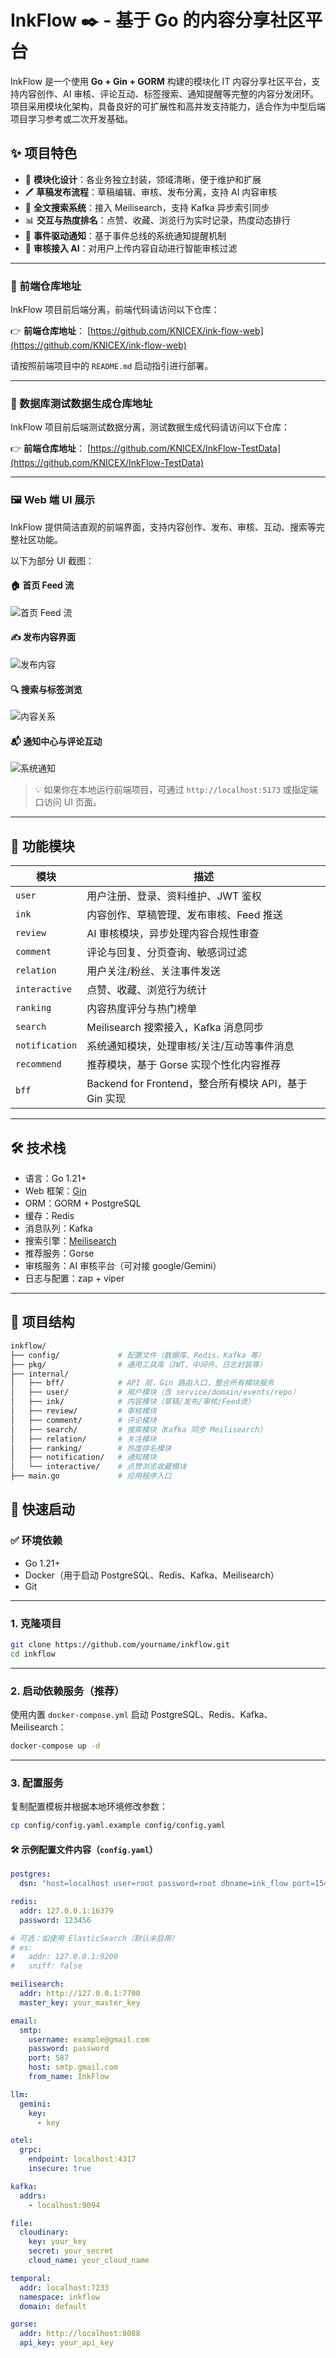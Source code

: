 



# InkFlow ✒️ - 基于 Go 的内容分享社区平台

InkFlow 是一个使用 **Go + Gin + GORM** 构建的模块化 IT 内容分享社区平台，支持内容创作、AI 审核、评论互动、标签搜索、通知提醒等完整的内容分发闭环。项目采用模块化架构，具备良好的可扩展性和高并发支持能力，适合作为中型后端项目学习参考或二次开发基础。

## ✨ 项目特色

- 🧱 **模块化设计**：各业务独立封装，领域清晰，便于维护和扩展
- 🖊️ **草稿发布流程**：草稿编辑、审核、发布分离，支持 AI 内容审核
- 🔎 **全文搜索系统**：接入 Meilisearch，支持 Kafka 异步索引同步
- 📊 **交互与热度排名**：点赞、收藏、浏览行为实时记录，热度动态排行
- 🔔 **事件驱动通知**：基于事件总线的系统通知提醒机制
- 🧠 **审核接入 AI**：对用户上传内容自动进行智能审核过滤

---
### 🔗 前端仓库地址

InkFlow 项目前后端分离，前端代码请访问以下仓库：

👉 **前端仓库地址**： [https://github.com/KNICEX/ink-flow-web](https://github.com/KNICEX/ink-flow-web)

请按照前端项目中的 `README.md` 启动指引进行部署。

---

### 🔗 数据库测试数据生成仓库地址

InkFlow 项目前后端测试数据分离，测试数据生成代码请访问以下仓库：

👉 **前端仓库地址**： [https://github.com/KNICEX/InkFlow-TestData](https://github.com/KNICEX/InkFlow-TestData)

---

### 🖼️ Web 端 UI 展示

InkFlow 提供简洁直观的前端界面，支持内容创作、发布、审核、互动、搜索等完整社区功能。

以下为部分 UI 截图：

#### 🏠 首页 Feed 流

![首页 Feed 流](./docs/images/home_feed.png)

#### ✍️ 发布内容界面

![发布内容](./docs/images/post_editor.png)

#### 🔍 搜索与标签浏览

![内容关系](./docs/images/content_relation.png)

#### 📬 通知中心与评论互动

![系统通知](./docs/images/notification_system.png)

> 💡 如果你在本地运行前端项目，可通过 `http://localhost:5173` 或指定端口访问 UI 页面。

---


## 🧩 功能模块

| 模块          | 描述                                                         |
|---------------|--------------------------------------------------------------|
| `user`        | 用户注册、登录、资料维护、JWT 鉴权                          |
| `ink`         | 内容创作、草稿管理、发布审核、Feed 推送                    |
| `review`      | AI 审核模块，异步处理内容合规性审查                         |
| `comment`     | 评论与回复、分页查询、敏感词过滤                             |
| `relation`    | 用户关注/粉丝、关注事件发送                                  |
| `interactive` | 点赞、收藏、浏览行为统计                                     |
| `ranking`     | 内容热度评分与热门榜单                                       |
| `search`      | Meilisearch 搜索接入，Kafka 消息同步                         |
| `notification`| 系统通知模块，处理审核/关注/互动等事件消息                 |
| `recommend`   | 推荐模块，基于 Gorse 实现个性化内容推荐                      |
| `bff`         | Backend for Frontend，整合所有模块 API，基于 Gin 实现       |


---

## 🛠️ 技术栈

- 语言：Go 1.21+
- Web 框架：[Gin](https://gin-gonic.com/)
- ORM：GORM + PostgreSQL
- 缓存：Redis
- 消息队列：Kafka
- 搜索引擎：[Meilisearch](https://www.meilisearch.com/)
- 推荐服务：Gorse
- 审核服务：AI 审核平台（可对接 google/Gemini）
- 日志与配置：zap + viper

---

## 🧾 项目结构

```bash
inkflow/
├── config/             # 配置文件（数据库、Redis、Kafka 等）
├── pkg/                # 通用工具库（JWT、中间件、日志封装等）
├── internal/
│   ├── bff/            # API 层，Gin 路由入口，整合所有模块服务
│   ├── user/           # 用户模块（含 service/domain/events/repo）
│   ├── ink/            # 内容模块（草稿/发布/审核/Feed流）
│   ├── review/         # 审核模块
│   ├── comment/        # 评论模块
│   ├── search/         # 搜索模块（Kafka 同步 Meilisearch）
│   ├── relation/       # 关注模块
│   ├── ranking/        # 热度排名模块
│   ├── notification/   # 通知模块
│   └── interactive/    # 点赞浏览收藏模块
├── main.go             # 应用程序入口
```

## 🚀 快速启动

### ✅ 环境依赖

- Go 1.21+
- Docker（用于启动 PostgreSQL、Redis、Kafka、Meilisearch）
- Git

---

### 1. 克隆项目

```bash
git clone https://github.com/yourname/inkflow.git
cd inkflow
```
---

### 2. 启动依赖服务（推荐）

使用内置 `docker-compose.yml` 启动 PostgreSQL、Redis、Kafka、Meilisearch：

```bash
docker-compose up -d
```
---

### 3. 配置服务

复制配置模板并根据本地环境修改参数：

```bash
cp config/config.yaml.example config/config.yaml
```
#### 🛠️ 示例配置文件内容（`config.yaml`）

```yaml
postgres:
  dsn: "host=localhost user=root password=root dbname=ink_flow port=15432"

redis:
  addr: 127.0.0.1:16379
  password: 123456

# 可选：如使用 ElasticSearch（默认未启用）
# es:
#   addr: 127.0.0.1:9200
#   sniff: false

meilisearch:
  addr: http://127.0.0.1:7700
  master_key: your_master_key

email:
  smtp:
    username: example@gmail.com
    password: password
    port: 587
    host: smtp.gmail.com
    from_name: InkFlow

llm:
  gemini:
    key:
      - key

otel:
  grpc:
    endpoint: localhost:4317
    insecure: true

kafka:
  addrs:
    - localhost:9094

file:
  cloudinary:
    key: your_key
    secret: your_secret
    cloud_name: your_cloud_name

temporal:
  addr: localhost:7233
  namespace: inkflow
  domain: default

gorse:
  addr: http://localhost:8088
  api_key: your_api_key

```



